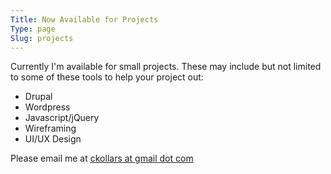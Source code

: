 ```yaml
---
Title: Now Available for Projects
Type: page
Slug: projects
---
```


Currently I'm available for small projects. These may include but not limited to some of these tools to help your project out:

* Drupal
* Wordpress
* Javascript/jQuery
* Wireframing
* UI/UX Design

Please email me at [ckollars at gmail dot com](mailto:ckollars@gmail.com)